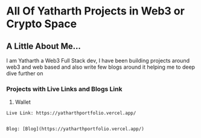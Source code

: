 # All Of Yatharth Projects in Web3 or Crypto Space

## A Little About Me...

I am Yatharth a Web3 Full Stack dev, I have been building projects around web3 and web based and also write few blogs around it helping me to deep dive further on

### Projects with Live Links and Blogs Link

  1. Wallet
  
    Live Link: https://yatharthportfolio.vercel.app/


    Blog: [Blog](https://yatharthportfolio.vercel.app/)

